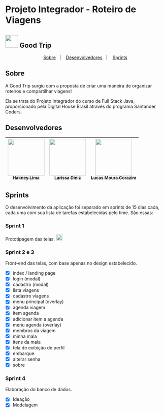 # Projeto Integrador - Roteiro de Viagens
## <img src="/front-end/public/icons/logo_mini.svg" widht=40px height=40px> Good Trip

<p align="center">
  <a href="#sobre">Sobre</a>&nbsp;&nbsp;&nbsp;|&nbsp;&nbsp;&nbsp;
  <a href="#desenvolvedores">Desenvolvedores</a>&nbsp;&nbsp;&nbsp;|&nbsp;&nbsp;&nbsp;
  <a href="#sprints">Sprints</a>
</p>

## Sobre
<p>A Good Trip surgiu com a proposta de criar uma maneira de organizar roteiros e compartilhar viagens!</p>
<p>Ela se trata do Projeto Integrador do curso de Full Stack Java, proporcionado pela Digital House Brasil através do programa Santander Coders.</p>

## Desenvolvedores

|[<img src="https://avatars2.githubusercontent.com/u/40151566?s=400&u=28e4c55b43612b36fb0a3eb991cf17dc19a1b784&v=4" width=115 > <br> <sub> Hakney Lima </sub>](https://github.com/Hakney)   | [<img src="https://avatars0.githubusercontent.com/u/66534830?s=400&u=b47083b5a43f18a6826acddd928088f5d98904bc&v=4" width=115 > <br> <sub> Larissa Diniz </sub>](https://github.com/larrydiniz)   | [<img src="https://avatars1.githubusercontent.com/u/54821142?s=400&u=aa4fe278ba4a37b597a9d0f59066e73f02d52b4f&v=4" width=115 > <br> <sub> Lucas Moura Corazim </sub>](https://github.com/mouraCorazim)   |
|---|---|---|

## Sprints
O desenvolvimento da aplicação foi separado em sprints de 15 dias cada, cada uma com sua lista de tarefas estabelecidas pelo time. São essas:

### Sprint 1
Prototipagem das telas.
[<img src="https://i.pinimg.com/originals/a5/58/b4/a558b426cb8973523f37bbed94cf0f09.png" widht=auto height=20px>](https://www.figma.com/file/GpPHa0wOt6044Y4OCDwJet/Projeto-Integrador---DH?node-id=282%3A79) 

### Sprint 2 e 3 
Front-end das telas, com base apenas no design estabelecido.
- [X] index / landing page
- [X] login (modal)
- [X] cadastro (modal)
- [X] lista viagens
- [X] cadastro viagens
- [x] menu principal (overlay)
- [x] agenda viagem
- [x] item agenda
- [x] adicionar item a agenda
- [x] menu agenda (overlay)
- [x] membros da viagem
- [X] minha mala
- [x] itens da mala
- [x] tela de exibição de perfil
- [X] embarque
- [X] alterar senha
- [X] sobre

### Sprint 4
Elaboração do banco de dados.
- [x] Ideação
- [x] Modelagem
